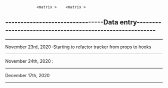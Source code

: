 

                  <matrix >    <matrix >            


--------------------------------Data entry---------------------------------------------------------
------------------------------------------------------------------------------------------------------------------------------------------------------------------------------------------------------





---------------------------------------------------------------------------------------------------

November 23rd, 2020
:Starting to refactor tracker from props to hooks

---------------------------------------------------------------------------------------------------

November 24th, 2020
:



---------------------------------------------------------------------------------------------------




December 17th, 2020

---------------------------------------------------------------------------------------------------